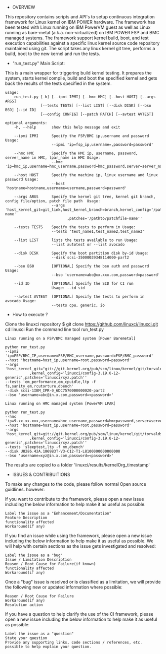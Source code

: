 * OVERVIEW

This repository contains scripts and API's to setup continuous integration framework for Linux kernel on IBM POWER
hardware. The framework has been tested with Linux running on IBM PowerVM guest as well as Linux running as bare-metal
(a.k.a. non-virtualized) on IBM POWER FSP and BMC managed systems. The framework support kernel build, boot, and test
execution capabilities against a specific linux kernel source code repository maintained using git. The script takes any
linux kernel git tree, performs a build, boot to the new kernel and run the tests.

* "run_test.py" Main Script:

This is a main wrapper for triggering build kernel testing. It prepares the system, starts kernel compile,
build and boot the specified kernel and gets back the results of the tests specified in the system.

    usage:
        run_test.py [-h] [--ipmi IPMI] [--hmc HMC] [--host HOST] [--args ARGS]
                    [--tests TESTS] [--list LIST] [--disk DISK] [--bso BSO] [--id ID]
                    [--config CONFIG] [--patch PATCH] [--avtest AVTEST]

    optional arguments:
        -h, --help       show this help message and exit

        --ipmi IPMI      Specify the FSP/BMC ip,username and password Usage:
                         --ipmi 'ip=fsp_ip,username=,password=password'

        --hmc HMC        Specify the HMC ip, username, password, server_name in HMC, lpar_name in HMC Usage: 
                         --hmc 'ip=hmc_ip,username=hmc_username,password=hmc_password,server=server_name,lpar=lpar'

        --host HOST      Specify the machine ip, linux username and linux password Usage:
                         --host  'hostname=hostname,username=username,password=password'

        --args ARGS      Specify the kernel git tree, kernel git branch, config file/option, patch file path  Usage:
                         --args 'host_kernel_git=git_link,host_kernel_branch=branch,kernel_config='/pathto/configfile-name'
                                ,patches='/pathto/patchfile-name''

        --tests TESTS    Specify the tests to perform in Usage:
                         --tests 'test_name1,test_name2,test_name3'

        --list LIST      lists the tests available to run Usage:
                         --list autotest or --list avocado

        --disk DISK      Specify the boot partition disk by-id Usage:
                         --disk scsi-35000039348114000-part2

        --bso BSO        [OPTIONAL] Specify the bso auth and password Usage:
                         --bso 'username=abc@xx.xxx.com,password=password'

        --id ID          [OPTIONAL] Specify the SID for CI run
                         Usage: --id sid

        --avtest AVTEST  [OPTIONAL] Specify the tests to perform in avocado Usage:
                         --tests cpu, generic, io

* How to execute ?

Clone the linuxci repository $ git clone https://github.com/linuxci/linuxci.git
cd linuxci
Run the command line tool run_test.py

	Linux running on a FSP/BMC managed system [Power Baremetal]

	python run_test.py
	--ipmi 'ip=FSP/BMC_IP,username=FSP/BMC_username,password=FSP/BMC_password'
	--host 'hostname=host_ip,username=root,password=password'
	--args 'host_kernel_git="git://git.kernel.org/pub/scm/linux/kernel/git/torvalds/linux.git",host_kernel_branch=master'
               ,kernel_config='linuxci/config-3.19.0-12-generic',patches='linuxci/xyz.patch''
	--tests 'em_performance,em_cpuidle,ltp -f fs,sanity_em,rcutorture,dbench'
	--disk scsi-1IBM_IPR-0_6DC7570000000020-part2
	--bso 'username=abc@in.x.com,password=<password>'

	Linux running on HMC managed system [PowerVM LPAR]

	python run_test.py
	--hmc 'ip=9.xx.xx.xxx,username=hmc_username,password=hmcpassword,server=server_name_in_hmc,lpar=lparname_in_hmc'
	--host 'hostname=host_ip,username=root,password=password'
	--args 'host_kernel_git=git://git.kernel.org/pub/scm/linux/kernel/git/torvalds/linux.git,host_kernel_branch=master'
               ,kernel_config='linuxci/config-3.19.0-12-generic',patches='linuxci/xyz.patch''
	--tests 'sleeptest,ltp -f mm,dbench'
	--disk U8286.42A.1069B3T-V3-C12-T1-L8100000000000000
	--bso 'username=xyz@in.x.com,password=<password>'

The results are copied to a folder 'linuxci/results/kernelOrg_timestamp'

* ISSUES & CONTRIBUITIONS

To make any changes to the code, please follow normal Open source guidlines. however:

If you want to contribute to the framework, please open a new issue including
the below information to help make it as useful as possible.

    Label the issue as a "Enhancement/Documentation"
    Feature Description
    functionality affected
    Workaround(if any)

If you find an issue while using the framework, please open a new issue including
the below information to help make it as useful as possible. We will help with
certain sections as the issue gets investigated and resolved:

    Label the issue as a "bug"
    Issue / Limitation Description
    Reason / Root Cause for Failure(if known)
    functionality affected
    Workaround(if any)

Once a "bug" issue is resolved or is classified as a limitation, we will provide
the following new or updated information where possible:

    Reason / Root Cause for Failure
    Workaround(if any)
    Resolution action

If you have a question to help clarify the use of the CI framework, please open a
new issue including the below information to help make it as useful as possible:

    Label the issue as a "question"
    State your question
    Provide any supporting links, code sections / references, etc.
    possible to help explain your question.
